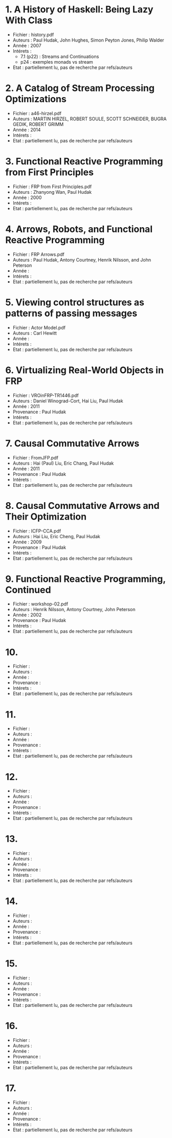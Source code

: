 # 1. A History of Haskell: Being Lazy With Class
 * Fichier : history.pdf
 * Auteurs : Paul Hudak, John Hughes, Simon Peyton Jones, Philip Walder
 * Année : 2007
 * Intérets :
   * 7.1 (p22) : Streams and Continuations
   * p24 : exemples monads vs stream
 * Etat : partiellement lu, pas de recherche par refs/auteurs

# 2. A Catalog of Stream Processing Optimizations
 * Fichier : a46-hirzel.pdf
 * Auteurs : MARTIN HIRZEL, ROBERT SOULE, SCOTT SCHNEIDER, BUGRA GEDIK, ROBERT GRIMM
 * Année : 2014
 * Intérets :
 * Etat : partiellement lu, pas de recherche par refs/auteurs

# 3. Functional Reactive Programming from First Principles
 * Fichier : FRP from First Principles.pdf
 * Auteurs : Zhanyong Wan, Paul Hudak
 * Année : 2000
 * Intérets :
 * Etat : partiellement lu, pas de recherche par refs/auteurs

# 4. Arrows, Robots, and Functional Reactive Programming
 * Fichier : FRP Arrows.pdf
 * Auteurs : Paul Hudak, Antony Courtney, Henrik Nilsson, and John Peterson
 * Année : 
 * Intérets :
 * Etat : partiellement lu, pas de recherche par refs/auteurs

# 5. Viewing control structures as patterns of passing messages
 * Fichier : Actor Model.pdf
 * Auteurs : Carl Hewitt
 * Année : 
 * Intérets :
 * Etat : partiellement lu, pas de recherche par refs/auteurs

# 6. Virtualizing Real-World Objects in FRP
 * Fichier : VROinFRP-TR1446.pdf
 * Auteurs : Daniel Winograd-Cort, Hai Liu, Paul Hudak
 * Année : 2011
 * Provenance : Paul Hudak
 * Intérets :
 * Etat : partiellement lu, pas de recherche par refs/auteurs

# 7. Causal Commutative Arrows
 * Fichier : FromJFP.pdf
 * Auteurs : Hai (Paul) Liu, Eric Chang, Paul Hudak
 * Année : 2011
 * Provenance : Paul Hudak
 * Intérets :
 * Etat : partiellement lu, pas de recherche par refs/auteurs

# 8. Causal Commutative Arrows and Their Optimization
 * Fichier : ICFP-CCA.pdf
 * Auteurs : Hai Liu, Eric Cheng, Paul Hudak
 * Année : 2009
 * Provenance : Paul Hudak
 * Intérets :
 * Etat : partiellement lu, pas de recherche par refs/auteurs

# 9. Functional Reactive Programming, Continued
 * Fichier : workshop-02.pdf
 * Auteurs : Henrik Nilsson, Antony Courtney, John Peterson
 * Année : 2002
 * Provenance : Paul Hudak
 * Intérets :
 * Etat : partiellement lu, pas de recherche par refs/auteurs

# 10. 
 * Fichier : 
 * Auteurs : 
 * Année : 
 * Provenance : 
 * Intérets :
 * Etat : partiellement lu, pas de recherche par refs/auteurs

# 11. 
 * Fichier : 
 * Auteurs : 
 * Année : 
 * Provenance : 
 * Intérets :
 * Etat : partiellement lu, pas de recherche par refs/auteurs

# 12. 
 * Fichier : 
 * Auteurs : 
 * Année : 
 * Provenance : 
 * Intérets :
 * Etat : partiellement lu, pas de recherche par refs/auteurs

# 13. 
 * Fichier : 
 * Auteurs : 
 * Année : 
 * Provenance : 
 * Intérets :
 * Etat : partiellement lu, pas de recherche par refs/auteurs

# 14. 
 * Fichier : 
 * Auteurs : 
 * Année : 
 * Provenance : 
 * Intérets :
 * Etat : partiellement lu, pas de recherche par refs/auteurs

# 15. 
 * Fichier : 
 * Auteurs : 
 * Année : 
 * Provenance : 
 * Intérets :
 * Etat : partiellement lu, pas de recherche par refs/auteurs

# 16. 
 * Fichier : 
 * Auteurs : 
 * Année : 
 * Provenance : 
 * Intérets :
 * Etat : partiellement lu, pas de recherche par refs/auteurs

# 17. 
 * Fichier : 
 * Auteurs : 
 * Année : 
 * Provenance : 
 * Intérets :
 * Etat : partiellement lu, pas de recherche par refs/auteurs
